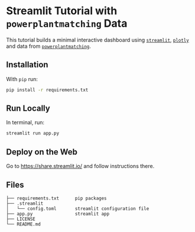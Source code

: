 # Streamlit Tutorial with `powerplantmatching` Data

This tutorial builds a minimal interactive dashboard
using [`streamlit`](https://streamlit.io/), [`plotly`](https://plotly.com/python/) and
data from [`powerplantmatching`](https://github.com/PyPSA/powerplantmatching).

## Installation

With `pip` run:

```sh
pip install -r requirements.txt
```

## Run Locally

In terminal, run:

```sh
streamlit run app.py
```

## Deploy on the Web

Go to https://share.streamlit.io/ and follow instructions there.

## Files

```
├── requirements.txt      pip packages
├── .streamlit            
│   └── config.toml       streamlit configuration file
├── app.py                streamlit app
├── LICENSE
└── README.md
```
